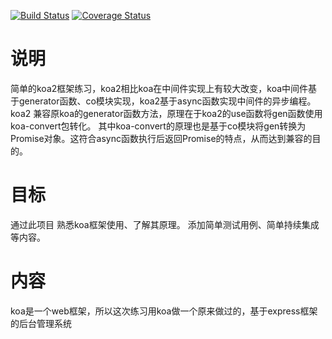[![Build Status](https://travis-ci.org/baoxd/koa-test.svg?branch=master)](https://travis-ci.org/baoxd/koa-test)
[![Coverage Status](https://coveralls.io/repos/github/baoxd/koa-test/badge.svg)](https://coveralls.io/github/baoxd/koa-test)

# 说明
简单的koa2框架练习，koa2相比koa在中间件实现上有较大改变，koa中间件基于generator函数、co模块实现，koa2基于async函数实现中间件的异步编程。 koa2 兼容原koa的generator函数方法，原理在于koa2的use函数将gen函数使用koa-convert包转化。 其中koa-convert的原理也是基于co模块将gen转换为Promise对象。这符合async函数执行后返回Promise的特点，从而达到兼容的目的。

# 目标
通过此项目 熟悉koa框架使用、了解其原理。 添加简单测试用例、简单持续集成等内容。

# 内容
koa是一个web框架，所以这次练习用koa做一个原来做过的，基于express框架的后台管理系统